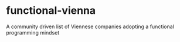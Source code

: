 # functional-vienna
A community driven list of Viennese companies adopting a functional programming mindset
